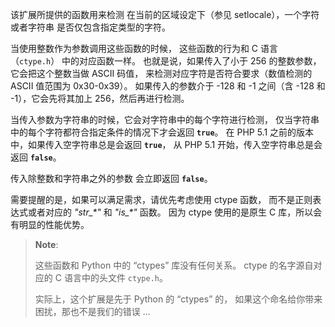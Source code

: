 该扩展所提供的函数用来检测 在当前的区域设定下（参见 <span
class="function">setlocale</span>），一个字符或者字符串
是否仅包含指定类型的字符。

当使用整数作为参数调用这些函数的时候， 这些函数的行为和 C
语言（`ctype.h`） 中的对应函数一样。 也就是说，如果传入了小于 256
的整数参数，它会把这个整数当做 ASCII 码值，
来检测对应字符是否符合要求（数值检测的 ASCII 值范围为 0x30-0x39）。
如果传入的参数介于 -128 和 -1 之间（含 -128 和 -1），它会先将其加上
256，然后再进行检测。

当传入参数为字符串的时候，它会对字符串中的每个字符进行检测，
仅当字符串中的每个字符都符合指定条件的情况下才会返回 **`true`**。 在 PHP
5.1 之前的版本中，如果传入空字符串总是会返回 **`true`**， 从 PHP 5.1
开始，传入空字符串总是会返回 **`false`**。

传入除整数和字符串之外的参数 会立即返回 **`false`**。

需要提醒的是，如果可以满足需求，请优先考虑使用 ctype 函数，
而不是正则表达式或者对应的 *"str\_\*"* 和 *"is\_\*"* 函数。 因为 ctype
使用的是原生 C 库，所以会有明显的性能优势。

> **Note**:
>
> 这些函数和 Python 中的 “ctypes” 库没有任何关系。 ctype
> 的名字源自对应的 C 语言中的头文件 `ctype.h`。
>
> 实际上，这个扩展是先于 Python 的 “ctypes” 的，
> 如果这个命名给你带来困扰，那也不是我们的错误 ...
